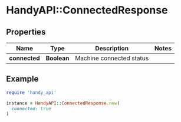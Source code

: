 # HandyAPI::ConnectedResponse

## Properties

| Name | Type | Description | Notes |
| ---- | ---- | ----------- | ----- |
| **connected** | **Boolean** | Machine connected status |  |

## Example

```ruby
require 'handy_api'

instance = HandyAPI::ConnectedResponse.new(
  connected: true
)
```

